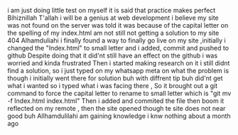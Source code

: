 i am just doing little test on myself 
it is said that practice makes perfect
   Bihiznillah T'allah i will be a genius at web development i believe
   my site was not found on the server was told it was because of the capital letter on the spelling of my index.html
   am not still not getting a solution to my site 404
Alhamduliahi i finally found a way to finally go live on my site ,initially i changed the "Index.html" to small letter and i added, commit and pushed to github
Despite doing that it did'nt still have an effect on the github i was worried and kinda frustrated
Then i started making research on it i still didnt find a solution, so i just typed on my whatsapp meta on what the problem is though i initially went there for solution buh with diffrent tip buh did'nt get what i wanted so i typed what i was facing there ,
So it brought out a git command to force the capital letter to rename to small letter which is "git mv -f Index.html index.html" 
Then i added and commited the file then boom it reflected on my remote , then the site opened though te site does not near good buh Allhamdulilahi am gaining knowledge i knw nothing about a month ago